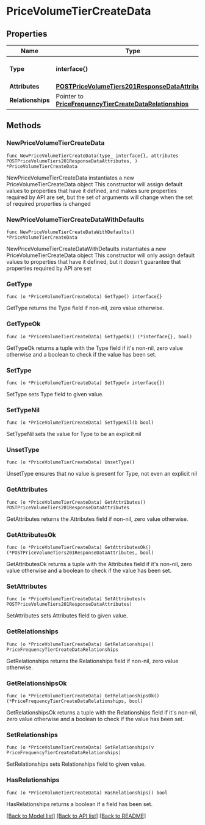 # PriceVolumeTierCreateData

## Properties

Name | Type | Description | Notes
------------ | ------------- | ------------- | -------------
**Type** | **interface{}** | The resource&#39;s type | 
**Attributes** | [**POSTPriceVolumeTiers201ResponseDataAttributes**](POSTPriceVolumeTiers201ResponseDataAttributes.md) |  | 
**Relationships** | Pointer to [**PriceFrequencyTierCreateDataRelationships**](PriceFrequencyTierCreateDataRelationships.md) |  | [optional] 

## Methods

### NewPriceVolumeTierCreateData

`func NewPriceVolumeTierCreateData(type_ interface{}, attributes POSTPriceVolumeTiers201ResponseDataAttributes, ) *PriceVolumeTierCreateData`

NewPriceVolumeTierCreateData instantiates a new PriceVolumeTierCreateData object
This constructor will assign default values to properties that have it defined,
and makes sure properties required by API are set, but the set of arguments
will change when the set of required properties is changed

### NewPriceVolumeTierCreateDataWithDefaults

`func NewPriceVolumeTierCreateDataWithDefaults() *PriceVolumeTierCreateData`

NewPriceVolumeTierCreateDataWithDefaults instantiates a new PriceVolumeTierCreateData object
This constructor will only assign default values to properties that have it defined,
but it doesn't guarantee that properties required by API are set

### GetType

`func (o *PriceVolumeTierCreateData) GetType() interface{}`

GetType returns the Type field if non-nil, zero value otherwise.

### GetTypeOk

`func (o *PriceVolumeTierCreateData) GetTypeOk() (*interface{}, bool)`

GetTypeOk returns a tuple with the Type field if it's non-nil, zero value otherwise
and a boolean to check if the value has been set.

### SetType

`func (o *PriceVolumeTierCreateData) SetType(v interface{})`

SetType sets Type field to given value.


### SetTypeNil

`func (o *PriceVolumeTierCreateData) SetTypeNil(b bool)`

 SetTypeNil sets the value for Type to be an explicit nil

### UnsetType
`func (o *PriceVolumeTierCreateData) UnsetType()`

UnsetType ensures that no value is present for Type, not even an explicit nil
### GetAttributes

`func (o *PriceVolumeTierCreateData) GetAttributes() POSTPriceVolumeTiers201ResponseDataAttributes`

GetAttributes returns the Attributes field if non-nil, zero value otherwise.

### GetAttributesOk

`func (o *PriceVolumeTierCreateData) GetAttributesOk() (*POSTPriceVolumeTiers201ResponseDataAttributes, bool)`

GetAttributesOk returns a tuple with the Attributes field if it's non-nil, zero value otherwise
and a boolean to check if the value has been set.

### SetAttributes

`func (o *PriceVolumeTierCreateData) SetAttributes(v POSTPriceVolumeTiers201ResponseDataAttributes)`

SetAttributes sets Attributes field to given value.


### GetRelationships

`func (o *PriceVolumeTierCreateData) GetRelationships() PriceFrequencyTierCreateDataRelationships`

GetRelationships returns the Relationships field if non-nil, zero value otherwise.

### GetRelationshipsOk

`func (o *PriceVolumeTierCreateData) GetRelationshipsOk() (*PriceFrequencyTierCreateDataRelationships, bool)`

GetRelationshipsOk returns a tuple with the Relationships field if it's non-nil, zero value otherwise
and a boolean to check if the value has been set.

### SetRelationships

`func (o *PriceVolumeTierCreateData) SetRelationships(v PriceFrequencyTierCreateDataRelationships)`

SetRelationships sets Relationships field to given value.

### HasRelationships

`func (o *PriceVolumeTierCreateData) HasRelationships() bool`

HasRelationships returns a boolean if a field has been set.


[[Back to Model list]](../README.md#documentation-for-models) [[Back to API list]](../README.md#documentation-for-api-endpoints) [[Back to README]](../README.md)


